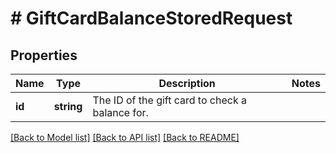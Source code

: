 # # GiftCardBalanceStoredRequest

## Properties

Name | Type | Description | Notes
------------ | ------------- | ------------- | -------------
**id** | **string** | The ID of the gift card to check a balance for. |

[[Back to Model list]](../../README.md#models) [[Back to API list]](../../README.md#endpoints) [[Back to README]](../../README.md)
